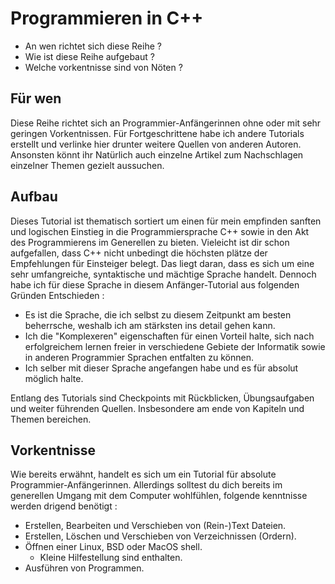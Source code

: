 # Programmieren in C++

- An wen richtet sich diese Reihe ?
- Wie ist diese Reihe aufgebaut ?
- Welche vorkentnisse sind von Nöten ?

## Für wen

Diese Reihe richtet sich an Programmier-Anfängerinnen ohne oder mit sehr geringen Vorkentnissen. Für Fortgeschrittene habe ich andere Tutorials erstellt und verlinke hier drunter weitere Quellen von anderen Autoren.
Ansonsten könnt ihr Natürlich auch einzelne Artikel zum Nachschlagen einzelner Themen gezielt aussuchen.

## Aufbau

Dieses Tutorial ist thematisch sortiert um einen für mein empfinden sanften und logischen Einstieg in die Programmiersprache C++ sowie in den Akt des Programmierens im Generellen zu bieten.
Vieleicht ist dir schon aufgefallen, dass C++ nicht unbedingt die höchsten plätze der Empfehlungen für Einsteiger belegt. Das liegt daran, dass es sich um eine sehr umfangreiche, syntaktische und mächtige Sprache handelt.
Dennoch habe ich für diese Sprache in diesem Anfänger-Tutorial aus folgenden Gründen Entschieden :
  
- Es ist die Sprache, die ich selbst zu diesem Zeitpunkt am besten beherrsche, weshalb ich am stärksten ins detail gehen kann.
- Ich die "Komplexeren" eigenschaften für einen Vorteil halte, sich nach erfolgreichem lernen freier in verschiedene Gebiete der Informatik sowie in anderen Programmier Sprachen entfalten zu können.
- Ich selber mit dieser Sprache angefangen habe und es für absolut möglich halte.

Entlang des Tutorials sind Checkpoints mit Rückblicken, Übungsaufgaben und weiter führenden Quellen. Insbesondere am ende von Kapiteln und Themen bereichen.

## Vorkentnisse

Wie bereits erwähnt, handelt es sich um ein Tutorial für absolute Programmier-Anfängerinnen. Allerdings solltest du dich bereits im generellen Umgang mit dem Computer wohlfühlen, folgende kenntnisse werden drigend benötigt :

- Erstellen, Bearbeiten und Verschieben von (Rein-)Text Dateien.
- Erstellen, Löschen und Verschieben von Verzeichnissen (Ordern).
- Öffnen einer Linux, BSD oder MacOS shell.
  - Kleine Hilfestellung sind enthalten.
- Ausführen von Programmen.
